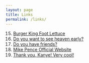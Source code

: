 ```yaml
---
layout: page
title: Links
permalink: /links/
---
```

15. [Burger King Foot Lettuce][link1]
4. [Do you want to see heaven early?][dEsPaCiTo]
3. [Do you have friends?][link3]
2. [Mike Pence Official Website][link4]
1. [Thank you, Kanye! Very cool!][link5]

[link1]: https://mashable.com/2012/07/19/4chan-burger-king-lettuce/#lHqSHNC63gqo
[dEsPaCiTo]: https://www.reddit.com/r/despacito/
[link3]: http://www.doihavefriends.com/
[link4]: https://www.reddit.com/r/twentyonepilots/comments/44t6t9/bernie_or_hillary_on_twenty_one_pilots/
[link5]: https://me.me/i/bae-come-over-me-i-cant-im-busy-playing-pokemon-1296053
